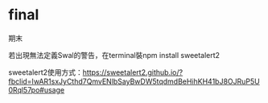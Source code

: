 # final
期末

若出現無法定義Swal的警告，在terminal裝npm install sweetalert2

sweetalert2使用方式：https://sweetalert2.github.io/?fbclid=IwAR1sxJyCthd7QmvENlbSayBwDW5tqdmdBeHihKH41bJ8OJRuP5U0Rql57po#usage
